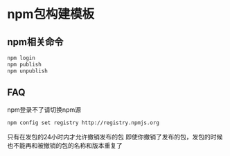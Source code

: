 # npm包构建模板


## npm相关命令

```sh
npm login
npm publish
npm unpublish
```

## FAQ

npm登录不了请切换npm源
```sh
npm config set registry http://registry.npmjs.org 
```

只有在发包的24小时内才允许撤销发布的包
即使你撤销了发布的包，发包的时候也不能再和被撤销的包的名称和版本重复了